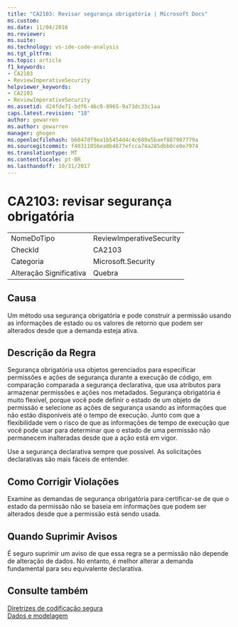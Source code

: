 ```yaml
---
title: "CA2103: Revisar segurança obrigatória | Microsoft Docs"
ms.custom: 
ms.date: 11/04/2016
ms.reviewer: 
ms.suite: 
ms.technology: vs-ide-code-analysis
ms.tgt_pltfrm: 
ms.topic: article
f1_keywords:
- CA2103
- ReviewImperativeSecurity
helpviewer_keywords:
- CA2103
- ReviewImperativeSecurity
ms.assetid: d24fde71-bdf6-46c0-8965-9a73dc33c1aa
caps.latest.revision: "18"
author: gewarren
ms.author: gewarren
manager: ghogen
ms.openlocfilehash: b6047df9ea1b5454d4c4c689a5baef887907779a
ms.sourcegitcommit: f40311056ea0b4677efcca74a285dbb0ce0e7974
ms.translationtype: MT
ms.contentlocale: pt-BR
ms.lasthandoff: 10/31/2017
---
```

# <a name="ca2103-review-imperative-security"></a>CA2103: revisar segurança obrigatória
|||  
|-|-|  
|NomeDoTipo|ReviewImperativeSecurity|  
|CheckId|CA2103|  
|Categoria|Microsoft.Security|  
|Alteração Significativa|Quebra|  
  
## <a name="cause"></a>Causa  
 Um método usa segurança obrigatória e pode construir a permissão usando as informações de estado ou os valores de retorno que podem ser alterados desde que a demanda esteja ativa.  
  
## <a name="rule-description"></a>Descrição da Regra  
 Segurança obrigatória usa objetos gerenciados para especificar permissões e ações de segurança durante a execução de código, em comparação comparada a segurança declarativa, que usa atributos para armazenar permissões e ações nos metadados. Segurança obrigatória é muito flexível, porque você pode definir o estado de um objeto de permissão e selecione as ações de segurança usando as informações que não estão disponíveis até o tempo de execução. Junto com que a flexibilidade vem o risco de que as informações de tempo de execução que você pode usar para determinar que o estado de uma permissão não permanecem inalteradas desde que a ação está em vigor.  
  
 Use a segurança declarativa sempre que possível. As solicitações declarativas são mais fáceis de entender.  
  
## <a name="how-to-fix-violations"></a>Como Corrigir Violações  
 Examine as demandas de segurança obrigatória para certificar-se de que o estado da permissão não se baseia em informações que podem ser alterados desde que a permissão está sendo usada.  
  
## <a name="when-to-suppress-warnings"></a>Quando Suprimir Avisos  
 É seguro suprimir um aviso de que essa regra se a permissão não depende de alteração de dados. No entanto, é melhor alterar a demanda fundamental para seu equivalente declarativa.  
  
## <a name="see-also"></a>Consulte também  
 [Diretrizes de codificação segura](/dotnet/standard/security/secure-coding-guidelines)   
 [Dados e modelagem](/dotnet/framework/data/index)